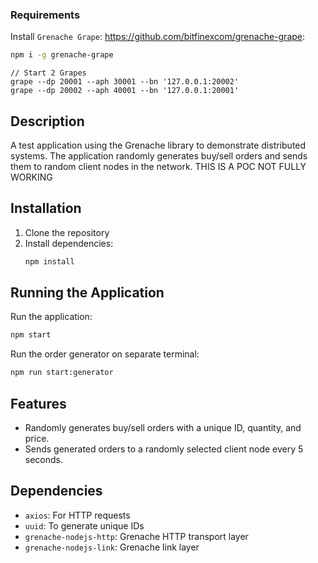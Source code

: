 
### Requirements

Install `Grenache Grape`: https://github.com/bitfinexcom/grenache-grape:

```bash
npm i -g grenache-grape
```

```
// Start 2 Grapes
grape --dp 20001 --aph 30001 --bn '127.0.0.1:20002'
grape --dp 20002 --aph 40001 --bn '127.0.0.1:20001'
```

## Description

A test application using the Grenache library to demonstrate distributed systems. The application randomly generates buy/sell orders and sends them to random client nodes in the network.
THIS IS A POC NOT FULLY WORKING

## Installation

1. Clone the repository
2. Install dependencies:
    ```bash
    npm install
    ```

## Running the Application

Run the application:
```bash
npm start
```
Run the order generator on separate terminal:
```bash
npm run start:generator
```

## Features

- Randomly generates buy/sell orders with a unique ID, quantity, and price.
- Sends generated orders to a randomly selected client node every 5 seconds.

## Dependencies

- `axios`: For HTTP requests
- `uuid`: To generate unique IDs
- `grenache-nodejs-http`: Grenache HTTP transport layer
- `grenache-nodejs-link`: Grenache link layer
